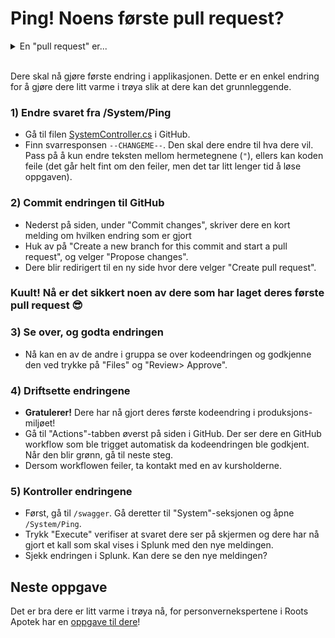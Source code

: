 # Ping! Noens første pull request?

<details>
<summary>En "pull request" er...</summary>
... en metode å be noen se over endringer i et prosjekt for å få det inn i produksjonsmiljøet. Dette kalles "code review" eller "kodegjennomgang", en av de viktigste aktivitetene i sikker utvikling.
</details><br>

Dere skal nå gjøre første endring i applikasjonen. Dette er en enkel endring
for å gjøre dere litt varme i trøya slik at dere kan det grunnleggende. 

### 1) Endre svaret fra /System/Ping
- Gå til filen [SystemController.cs](/RootsPrescription/Controllers/SystemController.cs#L32) i GitHub. 
- Finn svarresponsen `--CHANGEME--`. Den skal dere endre til hva dere vil. Pass på å kun endre teksten mellom hermetegnene (`"`), ellers kan koden feile (det går helt fint om den feiler, men det tar litt lenger tid å løse oppgaven).

### 2) Commit endringen til GitHub
- Nederst på siden, under "Commit changes", skriver dere en kort melding om hvilken endring som er gjort
- Huk av på "Create a new branch for this commit and start a pull request", og velger "Propose changes". 
- Dere blir redirigert til en ny side hvor dere velger "Create pull request".

### Kuult! Nå er det sikkert noen av dere som har laget deres første **pull request** 😎

### 3) Se over, og godta endringen
- Nå kan en av de andre i gruppa se over kodeendringen og godkjenne den ved trykke på "Files" og "Review> Approve". 

### 4) Driftsette endringene
- **Gratulerer!** Dere har nå gjort deres første kodeendring i produksjons-miljøet!
- Gå til "Actions"-tabben øverst på siden i GitHub. Der ser dere en GitHub workflow som ble trigget automatisk da kodeendringen ble godkjent. Når den blir grønn, gå til neste steg. 
- Dersom workflowen feiler, ta kontakt med en av kursholderne.

### 5) Kontroller endringene 
- Først, gå til `/swagger`. Gå deretter til "System"-seksjonen og åpne `/System/Ping`. 
- Trykk "Execute" verifiser at svaret dere ser på skjermen og dere har nå gjort et kall som skal vises i Splunk med den nye meldingen.
- Sjekk endringen i Splunk. Kan dere se den nye meldingen?


## Neste oppgave
Det er bra dere er litt varme i trøya nå, for personvernekspertene i Roots Apotek har en [oppgave til dere](./4_fiks-loggmeldingen.md)!
